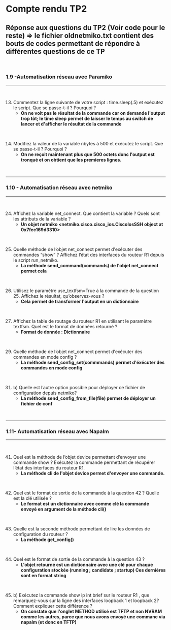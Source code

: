 # Compte rendu TP2

## Réponse aux questions du TP2 (Voir code pour le reste) => le fichier oldnetmiko.txt contient des bouts de codes permettant de répondre à différentes questions de ce TP
<br/>

### 1.9 -Automatisation réseau avec Paramiko
---

</br>

13. Commentez la ligne suivante de votre script : time.sleep(.5) et
exécutez le script. Que se passe-t-il ? Pourquoi ?
    * **On ne voit pas le résultat de la commande car on demande l'output trop tôt; le time sleep permet de laisser le temps au switch de lancer et d'afficher le résultat de la commande**
</br>

14) Modifiez la valeur de la variable nbytes à 500 et exécutez le script.
Que se passe-t-il ? Pourquoi ?
    * **On ne reçoit maintenant plus que 500 octets donc l'output est tronqué et on obtient que les premieres lignes.**
  
</br>

---

### 1.10 - Automatisation réseau avec netmiko
---

</br>


24. Affichez la variable net_connect. Que contient la variable ? Quels
sont les attributs de la variable ?
    * **Un objet netmiko <netmiko.cisco.cisco_ios.CiscoIosSSH object at 0x7fec169d3310>**

</br>

25. Quelle méthode de l’objet net_connect permet d'exécuter des
commandes “show” ? Affichez l’état des interfaces du routeur R1 depuis
le script run_netmiko.
    * **La méthode send_command(commands) de l'objet net_connect permet cela**
  

</br>


26.  Utilisez le paramètre use_textfsm=True à la commande de la
question 25. Affichez le résultat, qu’observez-vous ?
     * **Cela permet de transformer l'output en un dictionnaire**

</br>


27.  Affichez la table de routage du routeur R1 en utilisant le paramètre
textfsm. Quel est le format de données retourné ?
     * **Format de donnée : Dictionnaire**

</br>


29. Quelle méthode de l’objet net_connect permet d'exécuter des
commandes en mode config ?
    * **La méthode  send_config_set(commmands) permet d'éxécuter des commandes en mode config**

</br>

31.  b) Quelle est l’autre option possible pour déployer ce fichier de
configuration depuis netmiko?
     * **La méthode send_config_from_file(file) permet de déployer un fichier de conf**

</br>

---

### 1.11- Automatisation réseau avec Napalm
---

</br>

41. Quel est la méthode de l’objet device permettant d’envoyer une
commande show ? Exécutez la commande permettant de récupérer
l’état des interfaces du routeur R1.
    * **La méthode cli de l'objet device permet d'envoyer une commande.**

</br>


42. Quel est le format de sortie de la commande à la question 42 ?
Quelle est la clé utilisée ?
    * **Le format est un dictionnaire avec comme clé la commande envoyé en argument de la méthode cli()**

</br>


43. Quelle est la seconde méthode permettant de lire les données de
configuration du routeur ?
    * **La méthode get_config()**

</br>

44. Quel est le format de sortie de la commande à la question 43 ?
    * **L'objet retourné est un dictionnaire avec une clé pour chaque configuration stockée (running ; candidate ; startup) Ces dernières sont en format string**

</br>

45. b) Exécutez la commande show ip int brief sur le routeur R1 , que
remarquez-vous sur la ligne des interfaces loopback 1 et
loopback 2? Comment expliquer cette différence ?
    * **On constate que l'onglet METHOD utilisé est TFTP et non NVRAM comme les autres, parce que nous avons envoyé une commane via napalm (et donc en TFTP)**